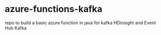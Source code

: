 # azure-functions-kafka
repo to build a basic azure function in java for kafka HDinsight and Event Hub Kafka
